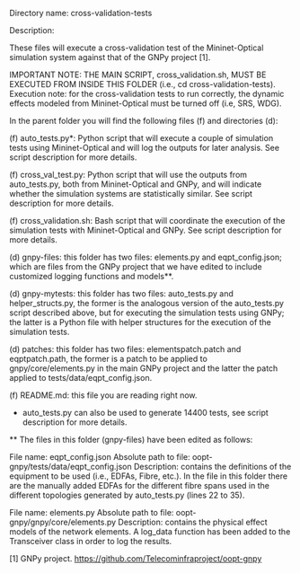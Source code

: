 Directory name: cross-validation-tests

Description:

These files will execute a cross-validation test of the Mininet-Optical simulation system against that of the GNPy project [1].

IMPORTANT NOTE: THE MAIN SCRIPT, cross_validation.sh, MUST BE EXECUTED FROM INSIDE THIS FOLDER (i.e., cd cross-validation-tests).
Execution note: for the cross-validation tests to run correctly, the dynamic effects modeled from Mininet-Optical must be turned off (i.e, SRS, WDG).


In the parent folder you will find the following files (f) and directories (d):

(f) auto_tests.py*: Python script that will execute a couple of simulation tests using Mininet-Optical and will log the outputs for later analysis. See script description for more details.

(f) cross_val_test.py: Python script that will use the outputs from auto_tests.py, both from Mininet-Optical and GNPy, and will indicate whether the simulation systems are statistically similar. See script description for more details.

(f) cross_validation.sh: Bash script that will coordinate the execution of the simulation tests with Mininet-Optical and GNPy. See script description for more details.

(d) gnpy-files: this folder has two files: elements.py and eqpt_config.json; which are files from the GNPy project that we have edited to include customized logging functions and models**.

(d) gnpy-mytests: this folder has two files: auto_tests.py and helper_structs.py, the former is the analogous version of the auto_tests.py script described above, but for executing the simulation tests using GNPy; the latter is a Python file with helper structures for the execution of the simulation tests.

(d) patches: this folder has two files: elementspatch.patch and eqptpatch.path, the former is a patch to be applied to gnpy/core/elements.py in the main GNPy project and the latter the patch applied to tests/data/eqpt_config.json.

(f) README.md: this file you are reading right now.





* auto_tests.py can also be used to generate 14400 tests, see script description for more details.

** The files in this folder (gnpy-files) have been edited as follows:

File name: eqpt_config.json
Absolute path to file: oopt-gnpy/tests/data/eqpt_config.json
Description: contains the definitions of the equipment to be used (i.e., EDFAs, Fibre, etc.). In the file in this folder there are the manually added EDFAs for the different fibre spans used in the different topologies generated by auto_tests.py (lines 22 to 35).

File name: elements.py
Absolute path to file: oopt-gnpy/gnpy/core/elements.py
Description: contains the physical effect models of the network elements. A log_data function has been added to the Transceiver class in order to log the results.





[1] GNPy project. https://github.com/Telecominfraproject/oopt-gnpy
